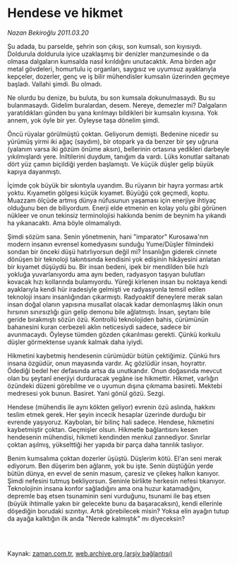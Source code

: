 # Hendese ve hikmet

*Nazan Bekiroğlu 2011.03.20*

<td class="columnist-detail">
<p>Şu adada, bu parselde, şehrin son çıkışı, son kumsalı, son kıyısıydı. Doldurula doldurula iyice uzaklaşmış bir denizler manzumesinde o da olmasa dalgaların kumsalda nasıl kırıldığını unutacaktık. Ama birden ağır metal gövdeleri, homurtulu iç organları, saygısız ve uyumsuz ayaklarıyla kepçeler, dozerler, genç ve iş bilir mühendisler kumsalın üzerinden geçmeye başladı. Vallahi şimdi. Bu olmadı.</p>
<p>
<div id="haberMetinDiv">
<p> Ne olurdu bu denize, bu buluta, bu son kumsala dokunulmasaydı. Bu su bulanmasaydı. Gidelim buralardan, desem. Nereye, demezler mi? Dalgaların yaratıldıkları günden bu yana kırılmayı bildikleri bir kumsalın kıyısına. Yok annem, yok öyle bir yer. Öyleyse taşa dönelim şimdi.
<p> Öncü rüyalar görülmüştü çoktan. Geliyorum demişti. Bedenine nicedir su yürümüş yirmi iki ağaç (saydım), bir otopark ya da benzer bir şey uğruna (yalanım varsa iki gözüm önüme aksın), bellerinin ortasına yedikleri darbeyle yıkılmışlardı yere. İniltilerini duydum, tanığım da vardı. Lüks konutlar saltanatı dört yüz çamın biçildiği yerden başlamıştı. Ve küçük düşler gelip büyük kapıya dayanmıştı.
<p> İçimde çok büyük bir sıkıntıyla uyandım. Bu rüyanın bir hayra yorması artık yoktu. Kıyametin gölgesi küçük kıyamet. Büyüğü çok geçmedi, koptu. Muazzam ölçüde artmış dünya nüfusunun yaşaması için enerjiye ihtiyaç olduğunu ben de biliyordum. Enerji elde etmenin en kolay yolu gibi görünen nükleer ve onun tekinsiz terminolojisi hakkında benim de beynim ha yıkandı ha yıkanacaktı. Ama böyle olmamalıydı.
<p> Şimdi sözüm sana. Senin yönetmenin, hani "imparator" Kurosawa'nın modern insanın evrensel komedyasını sunduğu Yume/Düşler filmindeki sondan bir önceki düşü hatırlıyorsun değil mi? İnsanlığın giderek cinnete dönüşen bir teknoloji takıntısında kendisini yok edişinin hikâyesini anlatan bir kıyamet düşüydü bu. Bir insan bedeni, ipek bir mendilden bile hızlı yokluğa yuvarlanıyordu ama aynı beden, radyasyon taşıyan bulutları kovacak hızı kollarında bulamıyordu. Yüreği kirlenen insan bu noktaya kendi ayaklarıyla kendi hür iradesiyle gelmişti ve radyasyonla temsil edilen teknoloji insanı insanlığından çıkarmıştı. Radyoaktif deneylere merak salan insan doğal olanın yapısına musallat olacak kadar demonlaşmış lâkin onun hırsının sınırsızlığı gün gelip demonu bile ağlatmıştı. İnsan, şeytanı bile geride bırakmıştı sözün özü. Kontrollü teknolojiden bahis, cürümünün bahanesini kuran cerbezeli aklın neticesiydi sadece, sadece bir avunmacaydı. Öyleyse tümden gözden çıkarılması gerekti. Çünkü korkulu düşler görmektense uyanık kalmak daha iyiydi.
<p> Hikmetini kaybetmiş hendesenin cürümüdür bütün çektiğimiz. Çünkü hırs insana özgüdür, onun mayasında vardır. Aç gözlüdür insan, hoyrattır. Ödediği bedel her defasında artsa da unutkandır. Onun doğasında mevcut olan bu şeytanî enerjiyi durduracak yegâne ise hikmettir. Hikmet, varlığın özündeki düzeni görebilme ve o uyumun dışına çıkmama basireti. Mektebi medresesi yok bunun. Basiret. Yani gönül gözü. Sezgi.
<p> Hendese (mühendis ile aynı kökten geliyor) evrenin özü aslında, hakkını teslim etmek gerek. Her şeyin incecik hesaplar üzerinde durduğu bir evrende yaşıyoruz. Kaybolan, bir bilinç hali sadece. Hendese, hikmetini kaybetmiştir çoktan. Geçmişler olsun. Hikmetle bağlantısını kesen hendesenin mühendisi, hikmeti kendinden menkul zannediyor. Sınırlar çoktan aşılmış, yükselttiği her yapıda bir parça daha tanrılık taslıyor.
<p> Benim kumsalıma çoktan dozerler üşüştü. Düşlerim kötü. El'an seni merak ediyorum. Ben düşerim ben ağlarım, yok bu işte. Senin düştüğün yerde bütün dünya, en evvel de senin masum, çaresiz ve çilekeş halkın kanıyor. Şimdi nefesini tutmuş bekliyorsun. Seninle birlikte herkesin nefesi tıkanıyor. Teknolojinin insana konfor sağladığını ama ona huzur katamadığını, depremle baş etsen tsunaminin seni vurduğunu, tsunami ile baş etsen (büyük ihtimalle yakın bir gelecekte bunu da başaracaksın), kendi ellerinle döşediğin borudaki sızıntıyı. Artık görebilecek misin? Yoksa elin ayağın tutup da ayağa kalktığın ilk anda "Nerede kalmıştık" mı diyeceksin? </p></p></p></p></p></p></p></div>
</p>


<p><br>
		 </br></p></td>

Kaynak: [zaman.com.tr](http://zaman.com.tr/yazar.do?yazino=1110010), [web.archive.org (arşiv bağlantısı)](http://web.archive.org/web/20110402230418/http://www.zaman.com.tr:80/yazar.do?yazino=1110010)
